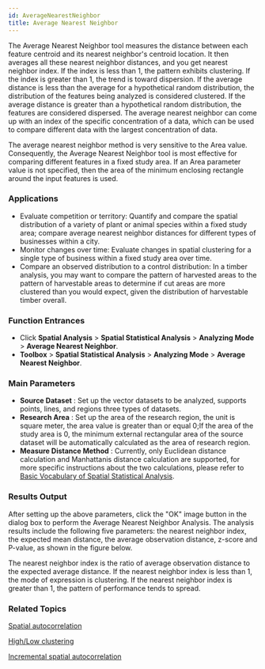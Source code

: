 ```yaml
---
id: AverageNearestNeighbor
title: Average Nearest Neighbor
---
```

The Average Nearest Neighbor tool measures the distance between each feature
centroid and its nearest neighbor's centroid location. It then averages all
these nearest neighbor distances, and you get nearest neighbor index. If the
index is less than 1, the pattern exhibits clustering. If the index is greater
than 1, the trend is toward dispersion. If the average distance is less than
the average for a hypothetical random distribution, the distribution of the
features being analyzed is considered clustered. If the average distance is
greater than a hypothetical random distribution, the features are considered
dispersed. The average nearest neighbor can come up with an index of the
specific concentration of a data, which can be used to compare different data
with the largest concentration of data.

The average nearest neighbor method is very sensitive to the Area value.
Consequently, the Average Nearest Neighbor tool is most effective for
comparing different features in a fixed study area. If an Area parameter value
is not specified, then the area of the minimum enclosing rectangle around the
input features is used.

### Applications

  * Evaluate competition or territory: Quantify and compare the spatial distribution of a variety of plant or animal species within a fixed study area; compare average nearest neighbor distances for different types of businesses within a city.
  * Monitor changes over time: Evaluate changes in spatial clustering for a single type of business within a fixed study area over time.
  * Compare an observed distribution to a control distribution: In a timber analysis, you may want to compare the pattern of harvested areas to the pattern of harvestable areas to determine if cut areas are more clustered than you would expect, given the distribution of harvestable timber overall.

### Function Entrances

  * Click **Spatial Analysis** > **Spatial Statistical Analysis** > **Analyzing Mode** > **Average Nearest Neighbor**.
  * **Toolbox** > **Spatial Statistical Analysis** > **Analyzing Mode** > **Average Nearest Neighbor**.

### Main Parameters

  * **Source Dataset** : Set up the vector datasets to be analyzed, supports points, lines, and regions three types of datasets. 
  * **Research Area** : Set up the area of the research region, the unit is square meter, the area value is greater than or equal 0;If the area of the study area is 0, the minimum external rectangular area of the source dataset will be automatically calculated as the area of research region.
  * **Measure Distance Method** : Currently, only Euclidean distance calculation and Manhattanis distance calculation are supported, for more specific instructions about the two calculations, please refer to [Basic Vocabulary of Spatial Statistical Analysis](BasicVocabulary).

### Results Output

After setting up the above parameters, click the "OK" image button in the
dialog box to perform the Average Nearest Neighbor Analysis. The analysis
results include the following five parameters: the nearest neighbor index, the
expected mean distance, the average observation distance, z-score and P-value,
as shown in the figure below.

The nearest neighbor index is the ratio of average observation distance to the
expected average distance. If the nearest neighbor index is less than 1, the
mode of expression is clustering. If the nearest neighbor index is greater
than 1, the pattern of performance tends to spread.

###  Related Topics

[Spatial autocorrelation](SpatialAutocorrelation)

[High/Low clustering](HighLowClustering)

[Incremental spatial autocorrelation](IncrementalSpatialAutocorrelation)

